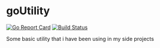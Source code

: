 # goUtility
[![Go Report Card](https://goreportcard.com/badge/github.com/albertocubeddu/goUtility)](https://goreportcard.com/report/github.com/albertocubeddu/goUtility)
[![Build Status](https://travis-ci.org/albertocubeddu/goUtility.svg?branch=master)](https://travis-ci.org/albertocubeddu/goUtility)

Some basic utility that i have been using in my side projects